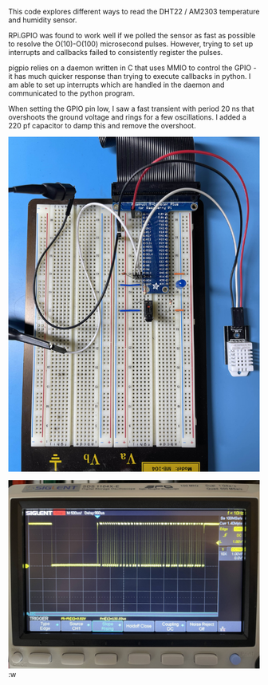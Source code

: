 This code explores different ways to read the DHT22 / AM2303 temperature and humidity sensor.

RPi.GPIO was found to work well if we polled the sensor as fast as possible to resolve the O(10)-O(100) microsecond pulses. However, trying to set up interrupts and callbacks failed to consistently register the pulses.

pigpio relies on a daemon written in C that uses MMIO to control the GPIO - it has much quicker response than trying to execute callbacks in python. I am able to set up interrupts which are handled in the daemon and communicated to the python program.

When setting the GPIO pin low, I saw a fast transient with period 20 ns that overshoots the ground voltage and rings for a few oscillations. I added a 220 pf capacitor to damp this and remove the overshoot.

![Board Layout](https://github.com/danielswalker/raspberry_pi_projects/blob/master/am2302/IMG_0766.jpg?raw=true)

![Oscilloscope Waveform](https://github.com/danielswalker/raspberry_pi_projects/blob/master/am2302/IMG_0763.jpg?raw=true):w
